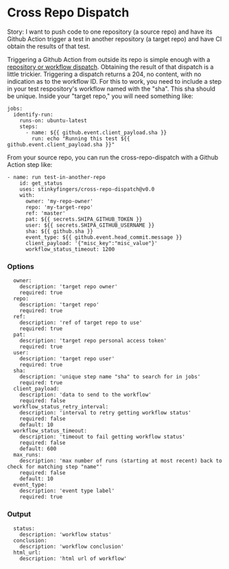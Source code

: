 # Cross Repo Dispatch
Story: I want to push code to one repository (a source repo) and have its Github Action trigger a test in another repository (a target repo) and have CI obtain the results of that test.

Triggering a Github Action from outside its repo is simple enough with a [repository or workflow dispatch](https://docs.github.com/en/actions/learn-github-actions/events-that-trigger-workflows#manual-events). Obtaining the result of that dispatch is a little trickier. Triggering a dispatch returns a 204, no content, with no indication as to the workflow ID. For this to work, you need to include a step in your test respository's workflow named with the "sha". This sha should be unique. Inside your "target repo," you will need something like:

```
jobs:
  identify-run:
    runs-on: ubuntu-latest
    steps:
      - name: ${{ github.event.client_payload.sha }}
        run: echo "Running this test ${{ github.event.client_payload.sha }}"
```
From your source repo, you can run the cross-repo-dispatch with a Github Action step like:

```
- name: run test-in-another-repo
	id: get_status
	uses: stinkyfingers/cross-repo-dispatch@v0.0
	with:
	  owner: 'my-repo-owner'
	  repo: 'my-target-repo'
	  ref: 'master'
	  pat: ${{ secrets.SHIPA_GITHUB_TOKEN }}
	  user: ${{ secrets.SHIPA_GITHUB_USERNAME }}
	  sha: ${{ github.sha }}
	  event_type: ${{ github.event.head_commit.message }}
	  client_payload: '{"misc_key":"misc_value"}'
	  workflow_status_timeout: 1200
```

### Options
```
  owner:
    description: 'target repo owner'
    required: true
  repo:
    description: 'target repo'
    required: true
  ref:
    description: 'ref of target repo to use'
    required: true
  pat:
    description: 'target repo personal access token'
    required: true
  user:
    description: 'target repo user'
    required: true
  sha:
    description: 'unique step name "sha" to search for in jobs'
    required: true
  client_payload:
    description: 'data to send to the workflow'
    required: false
  workflow_status_retry_interval:
    description: 'interval to retry getting workflow status'
    required: false
    default: 10
  workflow_status_timeout:
    description: 'timeout to fail getting workflow status'
    required: false
    default: 600
  max_runs:
    description: 'max number of runs (starting at most recent) back to check for matching step "name"'
    required: false
    default: 10
  event_type:
    description: 'event type label'
    required: true
```

### Output
```
  status:
    description: 'workflow status'
  conclusion:
    description: 'workflow conclusion'
  html_url:
    description: 'html url of workflow'
```